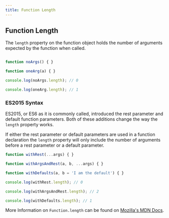 ```yaml
---
title: Function Length
---
```

## Function Length

The `length` property on the function object holds the number of arguments expected by the function when called.

```javascript

function noArgs() { }

function oneArg(a) { }

console.log(noArgs.length); // 0

console.log(oneArg.length); // 1
```

### ES2015 Syntax

ES2015, or ES6 as it is commonly called, introduced the rest parameter and default function parameters. Both of these additions change the way the `length` property works.

If either the rest parameter or default parameters are used in a function declaration the `length` property will only include the number of arguments before a rest parameter or a default parameter.

```javascript
function withRest(...args) { }

function withArgsAndRest(a, b, ...args) { }

function withDefaults(a, b = 'I am the default') { }

console.log(withRest.length); // 0

console.log(withArgsAndRest.length); // 2

console.log(withDefaults.length); // 1
```

More Information on `Function.length` can be found on [Mozilla's MDN Docs](https://developer.mozilla.org/en-US/docs/Web/JavaScript/Reference/Global_Objects/Function/length).
